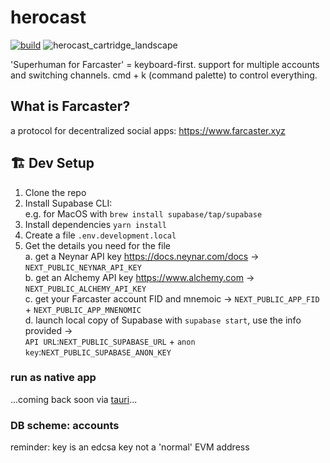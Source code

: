 # herocast 
[![build](https://github.com/hellno/herocast/actions/workflows/build.yaml/badge.svg)](https://github.com/hellno/herocast/actions/workflows/build.yaml)
![herocast_cartridge_landscape](https://github.com/hellno/herocast/assets/686075/f6925730-6e41-4729-93c0-4ce617b15aee)


'Superhuman for Farcaster'
= keyboard-first. support for multiple accounts and switching channels. cmd + k (command palette) to control everything.

## What is Farcaster?
a protocol for decentralized social apps: https://www.farcaster.xyz

## 🏗️ Dev Setup

1. Clone the repo
2. Install Supabase CLI: <br> e.g. for MacOS with `brew install supabase/tap/supabase`
3. Install dependencies `yarn install`
4. Create a file `.env.development.local`
5. Get the details you need for the file <br>
  a. get a Neynar API key https://docs.neynar.com/docs -> `NEXT_PUBLIC_NEYNAR_API_KEY` <br>
  b. get an Alchemy API key https://www.alchemy.com -> `NEXT_PUBLIC_ALCHEMY_API_KEY` <br>
  c. get your Farcaster account FID and mnemoic -> `NEXT_PUBLIC_APP_FID` + `NEXT_PUBLIC_APP_MNENOMIC`<br>
  d. launch local copy of Supabase with `supabase start`, use the info provided -> <br>
 `API URL`:`NEXT_PUBLIC_SUPABASE_URL` + `anon key`:`NEXT_PUBLIC_SUPABASE_ANON_KEY`

### run as native app

...coming back soon via [tauri](https://tauri.app/)...


### DB scheme: accounts
reminder: key is an edcsa key not a 'normal' EVM address
